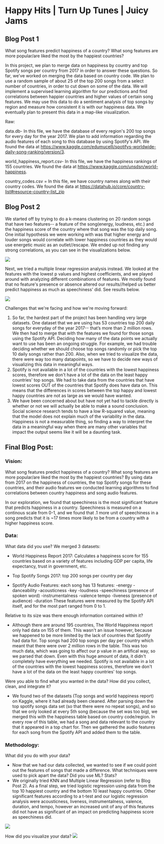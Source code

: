 # Happy Hits | Turn Up Tunes | Juicy Jams

## Blog Post 1

What song features predict happiness of a country? What song features are more popular/are liked the most by the happiest countries?

In this project, we plan to merge data on happiness by country and top Spotify songs per country from 2017 in order to answer these questions. So far, we've worked on merging the data based on country code. We plan to use a random sample of about 25 of the top 200 songs from a select number of countries, in order to cut down on some of the data. We will implement a supervised learning algorithm for our predictions and find correlations between happier countries and higher values of certain song features. We may use this data to do a sentiment analysis of top songs by region and measure how consistent it is with our happiness data. We eventually plan to present this data in a map-like visualization.


Raw:

data.db- In this file, we have the database of every region's 200 top songs for every day for the year 2017. We plan to add information regarding the audio features of each song to this database by using Spotify's API. We found the data at https://www.kaggle.com/edumucelli/spotifys-worldwide-daily-song-ranking/version/3. 

world_happiness_report.csv- In this file, we have the happiness rankings of 155 countries. We found the data at https://www.kaggle.com/unsdsn/world-happiness. 

country_codes.csv = In this file, we have country names along with their country codes. We found the data at https://datahub.io/core/country-list#resource-country-list_zip


## Blog Post 2

We started off by trying to do a k-means clustering on 20 random songs that have two features-- a feature of the song(energy, loudness, etc.) and the happiness score of the country where that song was the top daily song. One initial hypothesis we were working with was that higher energy and louder songs would correlate with lower happiness countries as they would use energetic music as an outlet//escape. We ended up not finding any strong correlations, as you can see in the visualizations below. 

<img src="visual_1.png">

Next, we tried a multiple linear regression analysis instead. We looked at the features with the lowest p values and highest coefficients, and we played around with analyzing different combinations of features. We mostly found that no feature's presence or absence altered our results//helped us better predict happiness as much as speechiness' did. See results below.

<img src="visual_2.png">

Challenges that we're facing and how we're moving forward:
  1) So far, the hardest part of the project has been handling very large datasets. One dataset that we are using has 53 countries top 200 daily songs for everyday of the year 2017-- that’s more than 2 million rows. We then had to merge that with the features we found for those songs using the Spotify API. Deciding how many of the data points we actually want to use has been an ongoing struggle. For example, we had trouble deciding whether we should choose top songs randomly or pick the top 10 daily songs rather than 200. Also, when we tried to visualize the data, there were way too many datapoints, so we have to decide new ways of visualizing this data in meaningful ways. 
   2) Spotify is not available in a lot of the countries with the lowest happiness scores, therefore we don't have a lot of the data on the least happy countries' top songs. We had to take data from the countries that have lowest scores OUT of the countries that Spotify does have data on. This means that the differences in scores between the top happy and lowest happy countries are not as large as we would have wanted.
   3) We have been concerned about but have not yet had to tackle directly is whether or not we will actually be able to make a sound conclusion. Social science research tends to have a low R-squared value, meaning that the model does not explain much of the variability in the data. Happiness is not a measurable thing, so finding a way to interpret the data in a meaningful way when there are many other variables that impact the output seems like it will be a daunting task. 


## Final Blog Post:
### Vision: 
What song features predict happiness of a country? What song features are more popular/are liked the most by the happiest countries? By using data from 2017 on the happiness of countries, the top Spotify songs for these countries, and their audio features we conducted learning algorithms to find correlations between country happiness and song audio features.

In our exploration, we found that speechiness is the most significant feature that predicts happiness in a country. Speechiness is measured on a continous scale from 0-1, and we found that .1 more unit of speechiness in a song predicts that it is ~17 times more likely to be from a country with a higher happiness score.

### Data: 
What data did you use? 
  We merged 3 datasets:
  
  - World Happiness Report 2017: Calculates a happiness score for 155 countries based on a variety of features including GDP per capita, life expectancy, trust in government, etc.

  - Top Spotify Songs 2017: top 200 songs per country per day

  - Spotify Audio Features: each song has 13 features: 
      -energy   -danceability   -acousticness   -key   -loudness
      -speechiness (presence of spoken word)  -instrumentalness
      -valence  tempo -liveness (presence of audience)  -duration
    These features were measured by the Spotify API itself, and for the most part ranged from 0 to 1.

Relative to its size was there enough information contained within it? 
- Although there are around 195 countries, The World Happiness report only had data on 155 of them. This wasn't an issue however, because we happened to be more limited by the lack of countries that Spotify had data for. Top songs had 200 top songs per day per country which meant that there were over 2 million rows in the table. This was too much data, which was going to affect our p value in an artifical way, so we parsed that down. Even with this huge amount of data, it didn't completely have everything we needed. Spotify is not available in a lot of the countries with the lowest happiness scores, therefore we don't have a lot of the data on the least happy countries' top songs.

Were you able to find what you wanted in the data? How did you collect, clean, and integrate it?
- We found two of the datasets (Top songs and world happiness report) on Kaggle, where it had already been cleaned. After parsing down the top spotify songs data set (so that there were no repeat songs), and so that we only looked at every 5th song (because the set was too big), we merged this with the happiness table based on country code/region. In every row of this table, we had a song and data relevant to the country that it appeared in a top chart for. Then we gathered the audio features for each song from the Spotify API and added them to the table.
  
### Methodology: 
What did you do with your data? 
- Now that we had our data collected, we wanted to see if we could point out the features of songs that made a difference.
What techniques were used to pick apart the data? Did you use ML? Stats? 
- We originally tried KNN and Multiple Linear Regression (refer to Blog Post 2). As a final step, we tried logistic regression using data from the top 10 happiest country and the bottom 10 least happy countries. Other significant features according to a t-test and our logistic regression analysis were acousticness, liveness, instrumentalness, valence, duration, and tempo, however an increased unit of any of this features did not have as significant of an impact on predicting happiness score as speechiness did.
<img src="Logistic Reg.png">



How did you visualize your data?
<img src="Screen Shot 2019-05-01 at 3.52.48 AM.png">

